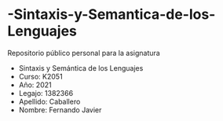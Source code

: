 # -Sintaxis-y-Semantica-de-los-Lenguajes
 Repositorio público personal para la asignatura
* Sintaxis y Semántica de los Lenguajes
* Curso: K2051
* Año: 2021
* Legajo: 1382366
* Apellido: Caballero
* Nombre: Fernando Javier
